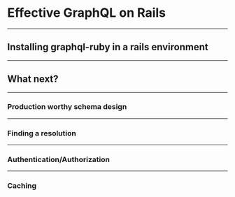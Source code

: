 # Effective GraphQL on Rails

---
## Installing graphql-ruby in a rails environment

---
## What next?

---
### Production worthy schema design

---
### Finding a resolution

---
### Authentication/Authorization

---
### Caching

